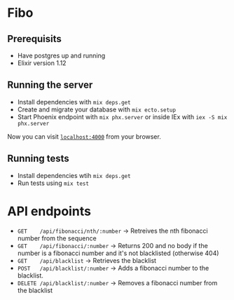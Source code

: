 # Fibo

## Prerequisits

  * Have postgres up and running
  * Elixir version 1.12

## Running the server

  * Install dependencies with `mix deps.get`
  * Create and migrate your database with `mix ecto.setup`
  * Start Phoenix endpoint with `mix phx.server` or inside IEx with `iex -S mix phx.server`

Now you can visit [`localhost:4000`](http://localhost:4000) from your browser.

## Running tests

  * Install dependencies wtih `mix deps.get`
  * Run tests using `mix test`

# API endpoints

  * `GET    /api/fibonacci/nth/:number` -> Retreives the nth fibonacci number from the sequence
  * `GET    /api/fibonacci/:number`     -> Returns 200 and no body if the number is a fibonacci number and it's not blacklisted (otherwise 404)
  * `GET    /api/blacklist`             -> Retrieves the blacklist
  * `POST   /api/blacklist/:number`     -> Adds a fibonacci number to the blacklist.
  * `DELETE /api/blacklist/:number`     -> Removes a fibonacci number from the blacklist

